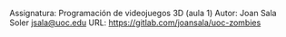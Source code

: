 Assignatura:    Programación de videojuegos 3D (aula 1)
Autor:          Joan Sala Soler <jsala@uoc.edu>
URL:            https://gitlab.com/joansala/uoc-zombies

